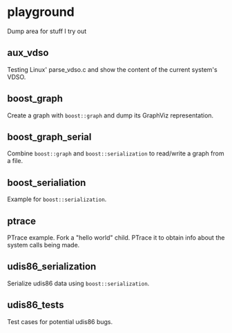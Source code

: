 playground
==========

Dump area for stuff I try out


aux_vdso
--------
Testing Linux' parse_vdso.c and show the content
of the current system's VDSO.


boost_graph
-----------
Create a graph with `boost::graph` and dump its GraphViz representation.


boost_graph_serial
------------------
Combine `boost::graph` and `boost::serialization` to read/write a graph
from a file.


boost_serialiation
------------------
Example for `boost::serialization`.


ptrace
------
PTrace example. Fork a "hello world" child. PTrace it to obtain info
about the system calls being made.


udis86_serialization
--------------------
Serialize udis86 data using `boost::serialization`.


udis86_tests
------------
Test cases for potential udis86 bugs.
